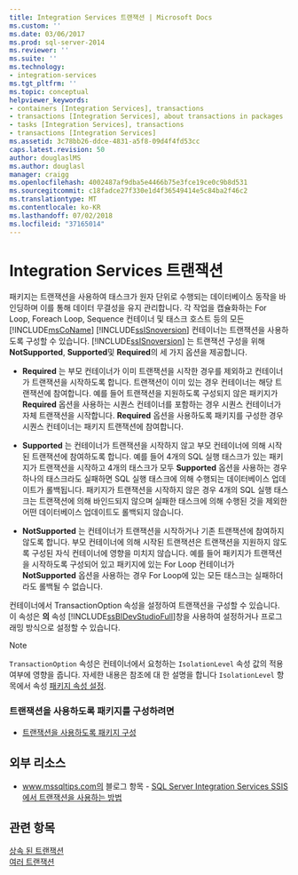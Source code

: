 ```yaml
---
title: Integration Services 트랜잭션 | Microsoft Docs
ms.custom: ''
ms.date: 03/06/2017
ms.prod: sql-server-2014
ms.reviewer: ''
ms.suite: ''
ms.technology:
- integration-services
ms.tgt_pltfrm: ''
ms.topic: conceptual
helpviewer_keywords:
- containers [Integration Services], transactions
- transactions [Integration Services], about transactions in packages
- tasks [Integration Services], transactions
- transactions [Integration Services]
ms.assetid: 3c78bb26-ddce-4831-a5f8-09d4f4fd53cc
caps.latest.revision: 50
author: douglaslMS
ms.author: douglasl
manager: craigg
ms.openlocfilehash: 4002487af9dba5e4466b75e3fce19ce0c9b8d531
ms.sourcegitcommit: c18fadce27f330e1d4f36549414e5c84ba2f46c2
ms.translationtype: MT
ms.contentlocale: ko-KR
ms.lasthandoff: 07/02/2018
ms.locfileid: "37165014"
---
```

# <a name="integration-services-transactions"></a>Integration Services 트랜잭션
  패키지는 트랜잭션을 사용하여 태스크가 원자 단위로 수행되는 데이터베이스 동작을 바인딩하며 이를 통해 데이터 무결성을 유지 관리합니다. 각 작업을 캡슐화하는 For Loop, Foreach Loop, Sequence 컨테이너 및 태스크 호스트 등의 모든 [!INCLUDE[msCoName](../includes/msconame-md.md)] [!INCLUDE[ssISnoversion](../includes/ssisnoversion-md.md)] 컨테이너는 트랜잭션을 사용하도록 구성할 수 있습니다. [!INCLUDE[ssISnoversion](../includes/ssisnoversion-md.md)] 는 트랜잭션 구성을 위해 **NotSupported**, **Supported**및 **Required**의 세 가지 옵션을 제공합니다.  
  
-   **Required** 는 부모 컨테이너가 이미 트랜잭션을 시작한 경우를 제외하고 컨테이너가 트랜잭션을 시작하도록 합니다. 트랜잭션이 이미 있는 경우 컨테이너는 해당 트랜잭션에 참여합니다. 예를 들어 트랜잭션을 지원하도록 구성되지 않은 패키지가 **Required** 옵션을 사용하는 시퀀스 컨테이너를 포함하는 경우 시퀀스 컨테이너가 자체 트랜잭션을 시작합니다. **Required** 옵션을 사용하도록 패키지를 구성한 경우 시퀀스 컨테이너는 패키지 트랜잭션에 참여합니다.  
  
-   **Supported** 는 컨테이너가 트랜잭션을 시작하지 않고 부모 컨테이너에 의해 시작된 트랜잭션에 참여하도록 합니다. 예를 들어 4개의 SQL 실행 태스크가 있는 패키지가 트랜잭션을 시작하고 4개의 태스크가 모두 **Supported** 옵션을 사용하는 경우 하나의 태스크라도 실패하면 SQL 실행 태스크에 의해 수행되는 데이터베이스 업데이트가 롤백됩니다. 패키지가 트랜잭션을 시작하지 않은 경우 4개의 SQL 실행 태스크는 트랜잭션에 의해 바인드되지 않으며 실패한 태스크에 의해 수행된 것을 제외한 어떤 데이터베이스 업데이트도 롤백되지 않습니다.  
  
-   **NotSupported** 는 컨테이너가 트랜잭션을 시작하거나 기존 트랜잭션에 참여하지 않도록 합니다. 부모 컨테이너에 의해 시작된 트랜잭션은 트랜잭션을 지원하지 않도록 구성된 자식 컨테이너에 영향을 미치지 않습니다. 예를 들어 패키지가 트랜잭션을 시작하도록 구성되어 있고 패키지에 있는 For Loop 컨테이너가 **NotSupported** 옵션을 사용하는 경우 For Loop에 있는 모든 태스크는 실패하더라도 롤백될 수 없습니다.  
  
 컨테이너에서 TransactionOption 속성을 설정하여 트랜잭션을 구성할 수 있습니다. 이 속성은 **의** 속성 [!INCLUDE[ssBIDevStudioFull](../includes/ssbidevstudiofull-md.md)]창을 사용하여 설정하거나 프로그래밍 방식으로 설정할 수 있습니다.  
  
> [!NOTE]  
>  `TransactionOption` 속성은 컨테이너에서 요청하는 `IsolationLevel` 속성 값의 적용 여부에 영향을 줍니다. 자세한 내용은 참조에 대 한 설명을 합니다 `IsolationLevel` 항목에서 속성 [패키지 속성 설정](set-package-properties.md).  
  
### <a name="to-configure-a-package-to-use-transactions"></a>트랜잭션을 사용하도록 패키지를 구성하려면  
  
-   [트랜잭션을 사용하도록 패키지 구성](../relational-databases/native-client-ole-db-transactions/transactions.md)  
  
## <a name="external-resources"></a>외부 리소스  
  
-   www.mssqltips.com의 블로그 항목 - [SQL Server Integration Services SSIS에서 트랜잭션을 사용하는 방법](http://go.microsoft.com/fwlink/?LinkId=157783)  
  
## <a name="see-also"></a>관련 항목  
 [상속 된 트랜잭션](../../2014/integration-services/inherited-transactions.md)   
 [여러 트랜잭션](../../2014/integration-services/multiple-transactions.md)  
  
  
